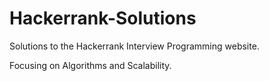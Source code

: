 Hackerrank-Solutions
====================

Solutions to the Hackerrank Interview Programming website. 

Focusing on Algorithms and Scalability. 

